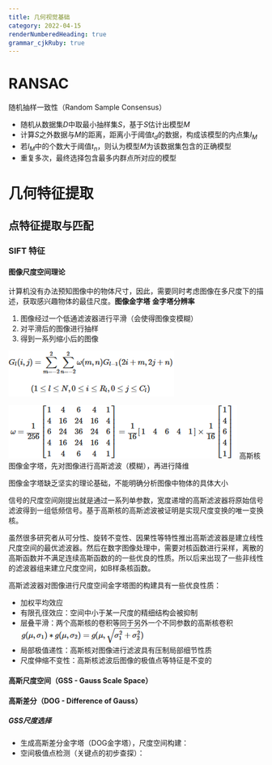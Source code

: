 ```yaml
---
title: 几何视觉基础
category: 2022-04-15
renderNumberedHeading: true
grammar_cjkRuby: true
---
```



# RANSAC
随机抽样一致性（Random Sample  Consensus）
- 随机从数据集$D$中取最小抽样集$S$，基于$S$估计出模型$M$
- 计算$S$之外数据与$M$的距离，距离小于阈值$t_d$的数据，构成该模型的内点集$I_M$
- 若$I_M$中的个数大于阈值$t_n$，则认为模型$M$为该数据集包含的正确模型
- 重复多次，最终选择包含最多内群点所对应的模型

# 几何特征提取
## 点特征提取与匹配
### SIFT 特征
#### 图像尺度空间理论
计算机没有办法预知图像中的物体尺寸，因此，需要同时考虑图像在多尺度下的描述，获取感兴趣物体的最佳尺度。**图像金字塔**
**金字塔分辨率**
1. 图像经过一个低通滤波器进行平滑（会使得图像变模糊）
2. 对平滑后的图像进行抽样
3. 得到一系列缩小后的图像


![enter description here](./images/1650023038686.png)

![enter description here](./images/1650023129894.png)
高斯核图像金字塔，先对图像进行高斯滤波（模糊），再进行降维

图像金字塔缺乏坚实的理论基础，不能明确分析图像中物体的具体大小

信号的尺度空间刚提出就是通过一系列单参数，宽度递增的高斯滤波器将原始信号滤波得到一组低频信号。基于高斯核的高斯滤波被证明是实现尺度变换的唯一变换核。

虽然很多研究者从可分性、旋转不变性、因果性等特性推出高斯滤波器是建立线性尺度空间的最优滤波器。然后在数字图像处理中，需要对核函数进行采样，离散的高斯函数并不满足连续高斯函数的的一些优良的性质。所以后来出现了一些非线性的滤波器组来建立尺度空间，如B样条核函数。

高斯滤波器对图像进行尺度空间金字塔图的构建具有一些优良性质：
- 加权平均效应
- 有限孔径效应：空间中小于某一尺度的精细结构会被抑制
- 层叠平滑：两个高斯核的卷积等同于另外一个不同参数的高斯核卷积![enter description here](./images/1650024243027.png)
- 局部极值递性：高斯核对图像进行滤波具有压制局部细节性质
- 尺度伸缩不变性：高斯核滤波后图像的极值点等特征是不变的
 
 

#### 高斯尺度空间（GSS - Gauss Scale Space）

#### 高斯差分（DOG - Difference of Gauss）
##### GSS尺度选择

- 生成高斯差分金字塔（DOG金字塔），尺度空间构建：
- 空间极值点检测（关键点的初步查探）：